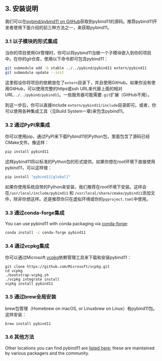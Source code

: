## 3. 安装说明

我们可以在[pybind/pybind11 on GitHub](https://github.com/pybind/pybind11)获取到pybind11的源码。推荐pybind11开发者使用下面介绍的前三种方法之一，来获取pybind11。

### 3.1 以子模块的形式集成

当你的项目使用Git管理时，你可以将pybind11当做一个子模块嵌入到你的项目中。在你的git仓库，使用以下命令即可包含pybind11：

```sh
git submodule add -b stable ../../pybind/pybind11 extern/pybind11
git submodule update --init
```

这里假设你将项目的依赖放在了`extern`目录下，并且使用GitHub。如果你没有使用GitHub，可以使用完整的https或ssh URL来代替上面的相对URL`../../pybind/pybind11`。一些服务器可能需要`.git`扩展（GitHub不用）。

到这一步后，你可以直接include `extern/pybind11/include`目录即可。或者，你可以使用各种集成工具（见Build System一章)来包含pybind11。

### 3.2 通过PyPI来集成

你可以使用pip，通过PyPI来下载Pybind11的Python包，里面包含了源码已经CMake文件。像这样：

```sh
pip install pybind11
```

这样pybind11将以标准的Python包的形式提供。如果你想在root环境下直接使用pybind11，可以这样做：

```sh
pip install "pybind11[global]"
```

如果你使用系统自带的Python来安装，我们推荐在root环境下安装。这样会在`/usr/local/include/pybind11` 和 `/usr/local/share/cmake/pybind11`添加文件，除非你想这样。还是推荐你只在虚拟环境或你的`pyproject.toml`中使用。

### 3.3 通过conda-forge集成

You can use pybind11 with conda packaging via [conda-forge](https://github.com/conda-forge/pybind11-feedstock):

```sh
conda install -c conda-forge pybind11
```

### 3.4 通过vcpkg集成

你可以通过Microsoft [vcpkg](https://github.com/Microsoft/vcpkg/)依赖管理工具来下载和安装pybind11：

```
git clone https://github.com/Microsoft/vcpkg.git
cd vcpkg
./bootstrap-vcpkg.sh
./vcpkg integrate install
vcpkg install pybind11
```

### 3.5 通过brew全局安装

brew包管理（Homebrew on macOS, or Linuxbrew on Linux）有pybind11包。这样安装：

```sh
brew install pybind11
```

### 3.6 其他方法

Other locations you can find pybind11 are [listed here](https://repology.org/project/python:pybind11/versions); these are maintained by various packagers and the community.